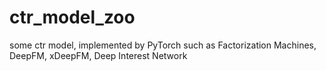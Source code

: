 # ctr_model_zoo
some ctr model, implemented by PyTorch
such as Factorization Machines, DeepFM, xDeepFM, Deep Interest Network
